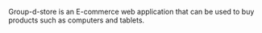 Group-d-store is an E-commerce web application that can be used to buy products such as computers and tablets.